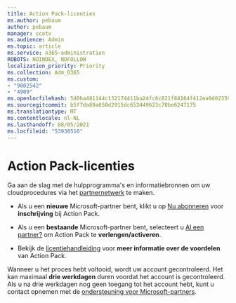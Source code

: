```yaml
---
title: Action Pack-licenties
ms.author: pebaum
author: pebaum
manager: scotv
ms.audience: Admin
ms.topic: article
ms.service: o365-administration
ROBOTS: NOINDEX, NOFOLLOW
localization_priority: Priority
ms.collection: Adm_O365
ms.custom:
- "9002542"
- "4909"
ms.openlocfilehash: 5d0ba481144c132174411ba24fc6c821f84164f412ea9d02359e520e33187862
ms.sourcegitcommit: b5f7da89a650d2915dc652449623c78be6247175
ms.translationtype: MT
ms.contentlocale: nl-NL
ms.lasthandoff: 08/05/2021
ms.locfileid: "53938510"
---
```

# <a name="action-pack-licenses"></a>Action Pack-licenties

Ga aan de slag met de hulpprogramma's en informatiebronnen om uw cloudprocedures via het [partnernetwerk](https://aka.ms/MPNActionPack) te maken.

- Als u een **nieuwe** Microsoft-partner bent, klikt u op [Nu abonneren](https://aka.ms/MPNActionPackNew) voor **inschrijving** bij Action Pack.

- Als u een **bestaande** Microsoft-partner bent, selecteert u [Al een partner?](https://aka.ms/MPNActionPackExisting) om Action Pack te **verlengen/activeren**. 

- Bekijk de [licentiehandleiding](https://aka.ms/MPNActionPackGuide) voor **meer informatie over de voordelen** van Action Pack. 

Wanneer u het proces hebt voltooid, wordt uw account gecontroleerd. Het kan maximaal **drie werkdagen** duren voordat het account is gecontroleerd. Als u na drie werkdagen nog geen toegang tot het account hebt, kunt u contact opnemen met de [ondersteuning voor Microsoft-partners](https://aka.ms/MPNActionPackSupport). 
